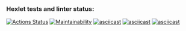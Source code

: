 ### Hexlet tests and linter status:
[![Actions Status](https://github.com/dmitrypug/frontend-project-44/workflows/hexlet-check/badge.svg)](https://github.com/dmitrypug/frontend-project-44/actions)
[![Maintainability](https://api.codeclimate.com/v1/badges/b799fa31e46cb5b7740f/maintainability)](https://codeclimate.com/github/dmitrypug/frontend-project-44/maintainability)
[![asciicast](https://asciinema.org/a/V4ZBirc2m2fJzVcFokIQvOX8U.svg)](https://asciinema.org/a/V4ZBirc2m2fJzVcFokIQvOX8U)
[![asciicast](https://asciinema.org/a/yDpwzz9dPyDC8PI7S9QHW7LEw.svg)](https://asciinema.org/a/yDpwzz9dPyDC8PI7S9QHW7LEw)
[![asciicast](https://asciinema.org/a/q7ppheJVuiraDjwJGXqPukd5R.svg)](https://asciinema.org/a/q7ppheJVuiraDjwJGXqPukd5R)